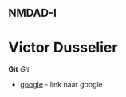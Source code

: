 NMDAD-I
-------------
Victor Dusselier
================

**Git** *Git*

* [google] - link naar google

[google]: <https://google.com>